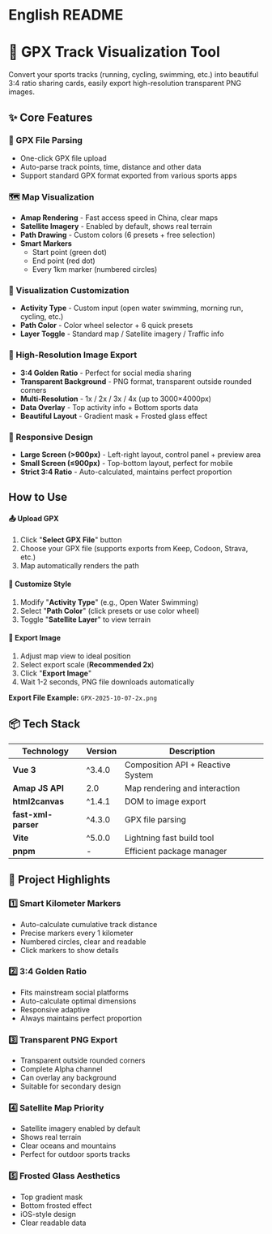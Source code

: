 # English README

# 🏃 GPX Track Visualization Tool

Convert your sports tracks (running, cycling, swimming, etc.) into beautiful 3:4 ratio sharing cards, easily export high-resolution transparent PNG images.

## ✨ Core Features

### 📁 GPX File Parsing
- One-click GPX file upload
- Auto-parse track points, time, distance and other data
- Support standard GPX format exported from various sports apps

### 🗺️ Map Visualization
- **Amap Rendering** - Fast access speed in China, clear maps
- **Satellite Imagery** - Enabled by default, shows real terrain
- **Path Drawing** - Custom colors (6 presets + free selection)
- **Smart Markers** 
  - Start point (green dot)
  - End point (red dot)
  - Every 1km marker (numbered circles)

### 🎨 Visualization Customization
- **Activity Type** - Custom input (open water swimming, morning run, cycling, etc.)
- **Path Color** - Color wheel selector + 6 quick presets
- **Layer Toggle** - Standard map / Satellite imagery / Traffic info

### 📸 High-Resolution Image Export
- **3:4 Golden Ratio** - Perfect for social media sharing
- **Transparent Background** - PNG format, transparent outside rounded corners
- **Multi-Resolution** - 1x / 2x / 3x / 4x (up to 3000×4000px)
- **Data Overlay** - Top activity info + Bottom sports data
- **Beautiful Layout** - Gradient mask + Frosted glass effect

### 📱 Responsive Design
- **Large Screen (>900px)** - Left-right layout, control panel + preview area
- **Small Screen (≤900px)** - Top-bottom layout, perfect for mobile
- **Strict 3:4 Ratio** - Auto-calculated, maintains perfect proportion

## How to Use

#### 📤 Upload GPX
1. Click "**Select GPX File**" button
2. Choose your GPX file (supports exports from Keep, Codoon, Strava, etc.)
3. Map automatically renders the path

#### 🎨 Customize Style
1. Modify "**Activity Type**" (e.g., Open Water Swimming)
2. Select "**Path Color**" (click presets or use color wheel)
3. Toggle "**Satellite Layer**" to view terrain

#### 📸 Export Image
1. Adjust map view to ideal position
2. Select export scale (**Recommended 2x**)
3. Click "**Export Image**"
4. Wait 1-2 seconds, PNG file downloads automatically

**Export File Example:** `GPX-2025-10-07-2x.png`

## 📦 Tech Stack

| Technology | Version | Description |
|------------|---------|-------------|
| **Vue 3** | ^3.4.0 | Composition API + Reactive System |
| **Amap JS API** | 2.0 | Map rendering and interaction |
| **html2canvas** | ^1.4.1 | DOM to image export |
| **fast-xml-parser** | ^4.3.0 | GPX file parsing |
| **Vite** | ^5.0.0 | Lightning fast build tool |
| **pnpm** | - | Efficient package manager |

## 🎯 Project Highlights

### 1️⃣ Smart Kilometer Markers
- Auto-calculate cumulative track distance
- Precise markers every 1 kilometer
- Numbered circles, clear and readable
- Click markers to show details

### 2️⃣ 3:4 Golden Ratio
- Fits mainstream social platforms
- Auto-calculate optimal dimensions
- Responsive adaptive
- Always maintains perfect proportion

### 3️⃣ Transparent PNG Export
- Transparent outside rounded corners
- Complete Alpha channel
- Can overlay any background
- Suitable for secondary design

### 4️⃣ Satellite Map Priority
- Satellite imagery enabled by default
- Shows real terrain
- Clear oceans and mountains
- Perfect for outdoor sports tracks

### 5️⃣ Frosted Glass Aesthetics
- Top gradient mask
- Bottom frosted effect
- iOS-style design
- Clear readable data
